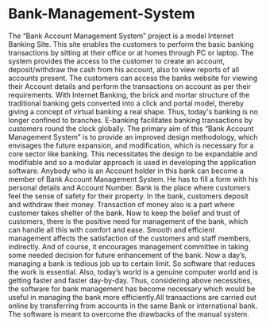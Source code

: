 # Bank-Management-System
The “Bank Account Management System” project is a model Internet Banking Site. This site enables the customers to perform the basic banking transactions by sitting at their office or at homes through PC or laptop. The system provides the access to the customer to create an account, deposit/withdraw the cash from his account, also to view reports of all accounts present. The customers can access the banks website for viewing their Account details and perform the transactions on account as per their requirements. With Internet Banking, the brick and mortar structure of the traditional banking gets converted into a click and portal model, thereby giving a concept of virtual banking a real shape. Thus, today's banking is no longer confined to branches. E-banking facilitates banking transactions by customers round the clock globally. The primary aim of this “Bank Account Management System” is to provide an improved design methodology, which envisages the future expansion, and modification, which is necessary for a core sector like banking. This necessitates the design to be expandable and modifiable and so a modular approach is used in developing the application software. Anybody who is an Account holder in this bank can become a member of Bank Account Management System. He has to fill a form with his personal details and Account Number. Bank is the place where customers feel the sense of safety for their property. In the bank, customers deposit and withdraw their money. Transaction of money also is a part where customer takes shelter of the bank. Now to keep the belief and trust of customers, there is the positive need for management of the bank, which can handle all this with comfort and ease. Smooth and efficient management affects the satisfaction of the customers and staff members, indirectly. And of course, it encourages management committee in taking some needed decision for future enhancement of the bank. Now a day’s, managing a bank is tedious job up to certain limit. So software that reduces the work is essential. Also, today’s world is a genuine computer world and is getting faster and faster day-by-day. Thus, considering above necessities, the software for bank management has become necessary which would be useful in managing the bank more efficiently.All transactions are carried out online by transferring from accounts in the same Bank or international bank. The software is meant to overcome the drawbacks of the manual system. 

